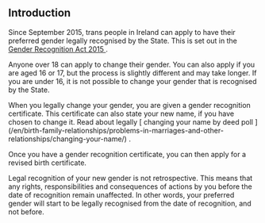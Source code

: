 ##  Introduction

Since September 2015, trans people in Ireland can apply to have their
preferred gender legally recognised by the State. This is set out in the [
Gender Recognition Act 2015
](http://www.irishstatutebook.ie/eli/2015/act/25/enacted/en/html) .

Anyone over 18 can apply to change their gender. You can also apply if you are
aged 16 or 17, but the process is slightly different and may take longer. If
you are under 16, it is not possible to change your gender that is recognised
by the State.

When you legally change your gender, you are given a gender recognition
certificate. This certificate can also state your new name, if you have chosen
to change it. Read about legally [ changing your name by deed poll
](/en/birth-family-relationships/problems-in-marriages-and-other-
relationships/changing-your-name/) .

Once you have a gender recognition certificate, you can then apply for a
revised birth certificate.

Legal recognition of your new gender is not retrospective. This means that any
rights, responsibilities and consequences of actions by you before the date of
recognition remain unaffected. In other words, your preferred gender will
start to be legally recognised from the date of recognition, and not before.
